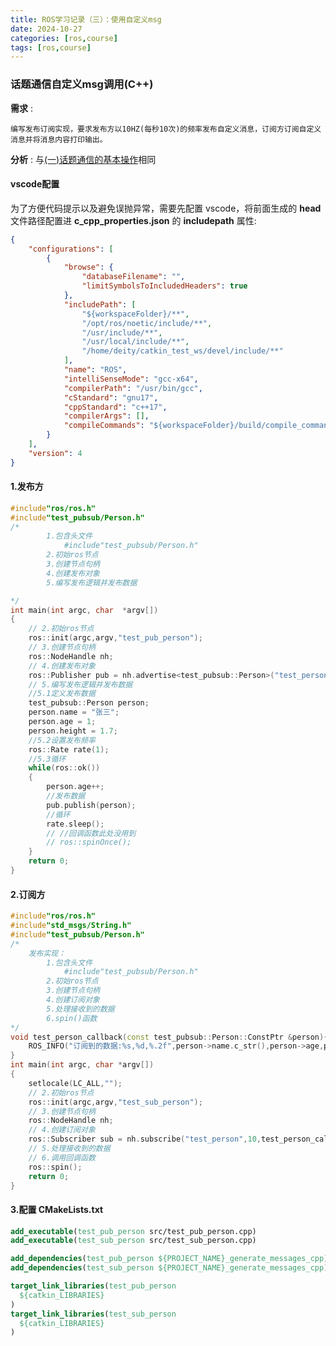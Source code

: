 ```yaml
---
title: ROS学习记录（三）：使用自定义msg
date: 2024-10-27
categories: [ros,course]
tags: [ros,course]
---
```

 
### 话题通信自定义msg调用(C++)

__需求__ :

```
编写发布订阅实现，要求发布方以10HZ(每秒10次)的频率发布自定义消息，订阅方订阅自定义消息并将消息内容打印输出。
```

__分析__ :
与[(一)话题通信的基本操作]([https://deity-weird.github.io/posts/%E7%AE%80%E5%8D%95%E7%9A%84%E8%AF%9D%E9%A2%98%E9%80%9A%E4%BF%A1%E7%9A%84%E5%9F%BA%E6%9C%AC%E6%93%8D%E4%BD%9C/](https://deity-weird.github.io/posts/ROS%E5%AD%A6%E4%B9%A0%E8%AE%B0%E5%BD%95-%E4%B8%80-%E8%AF%9D%E9%A2%98%E9%80%9A%E4%BF%A1%E7%9A%84%E5%9F%BA%E6%9C%AC%E6%93%8D%E4%BD%9C/))相同

#### vscode配置
为了方便代码提示以及避免误抛异常，需要先配置 vscode，将前面生成的  __head__ 文件路径配置进 __c_cpp_properties.json__ 的 __includepath__ 属性:

```json
{
    "configurations": [
        {
            "browse": {
                "databaseFilename": "",
                "limitSymbolsToIncludedHeaders": true
            },
            "includePath": [
                "${workspaceFolder}/**",
                "/opt/ros/noetic/include/**",
                "/usr/include/**",
                "/usr/local/include/**",
                "/home/deity/catkin_test_ws/devel/include/**"
            ],
            "name": "ROS",
            "intelliSenseMode": "gcc-x64",
            "compilerPath": "/usr/bin/gcc",
            "cStandard": "gnu17",
            "cppStandard": "c++17",
            "compilerArgs": [],
            "compileCommands": "${workspaceFolder}/build/compile_commands.json"
        }
    ],
    "version": 4
}
```
#### 1.发布方

```cpp
#include"ros/ros.h"
#include"test_pubsub/Person.h"
/*
        1.包含头文件
            #include"test_pubsub/Person.h"
        2.初始ros节点
        3.创建节点句柄
        4.创建发布对象
        5.编写发布逻辑并发布数据

*/
int main(int argc, char  *argv[])
{
    // 2.初始ros节点
    ros::init(argc,argv,"test_pub_person");
    // 3.创建节点句柄
    ros::NodeHandle nh;
    // 4.创建发布对象
    ros::Publisher pub = nh.advertise<test_pubsub::Person>("test_person",10);
    // 5.编写发布逻辑并发布数据    
    //5.1定义发布数据
    test_pubsub::Person person;
    person.name = "张三";
    person.age = 1;
    person.height = 1.7;
    //5.2设置发布频率
    ros::Rate rate(1);
    //5.3循环
    while(ros::ok())
    {
        person.age++;
        //发布数据
        pub.publish(person);
        //循环
        rate.sleep();
        // //回调函数此处没用到
        // ros::spinOnce();
    }
    return 0;
}

```

#### 2.订阅方

```cpp
#include"ros/ros.h"
#include"std_msgs/String.h"
#include"test_pubsub/Person.h"
/*
    发布实现：
        1.包含头文件
            #include"test_pubsub/Person.h"
        2.初始ros节点
        3.创建节点句柄
        4.创建订阅对象
        5.处理接收到的数据 
        6.spin()函数
*/
void test_person_callback(const test_pubsub::Person::ConstPtr &person){
    ROS_INFO("订阅到的数据:%s,%d,%.2f",person->name.c_str(),person->age,person->height);
}
int main(int argc, char *argv[])
{
    setlocale(LC_ALL,"");
    // 2.初始ros节点
    ros::init(argc,argv,"test_sub_person");
    // 3.创建节点句柄
    ros::NodeHandle nh;
    // 4.创建订阅对象
    ros::Subscriber sub = nh.subscribe("test_person",10,test_person_callback);
    // 5.处理接收到的数据     
    // 6.调用回调函数
    ros::spin();
    return 0;
}


```

#### 3.配置 CMakeLists.txt
```cmake
add_executable(test_pub_person src/test_pub_person.cpp)
add_executable(test_sub_person src/test_sub_person.cpp)

add_dependencies(test_pub_person ${PROJECT_NAME}_generate_messages_cpp)
add_dependencies(test_sub_person ${PROJECT_NAME}_generate_messages_cpp)

target_link_libraries(test_pub_person
  ${catkin_LIBRARIES}
)
target_link_libraries(test_sub_person
  ${catkin_LIBRARIES}
)
```
